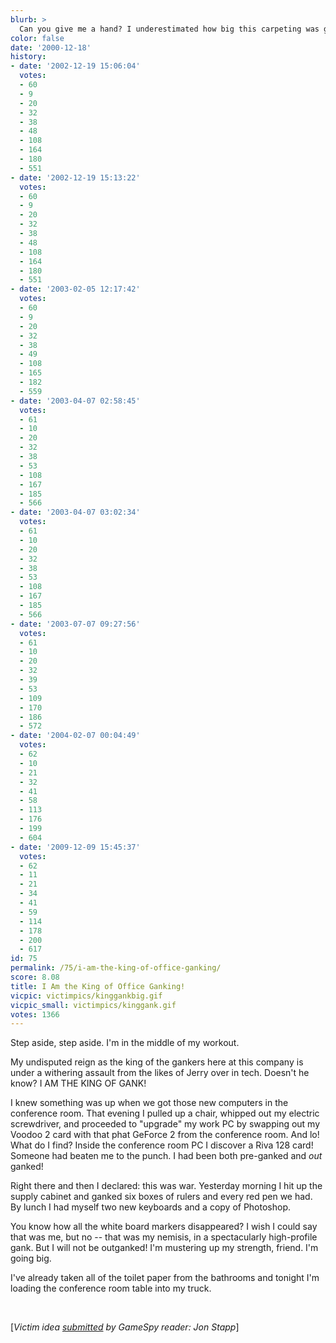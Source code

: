 ```yaml
---
blurb: >
  Can you give me a hand? I underestimated how big this carpeting was going to be.
color: false
date: '2000-12-18'
history:
- date: '2002-12-19 15:06:04'
  votes:
  - 60
  - 9
  - 20
  - 32
  - 38
  - 48
  - 108
  - 164
  - 180
  - 551
- date: '2002-12-19 15:13:22'
  votes:
  - 60
  - 9
  - 20
  - 32
  - 38
  - 48
  - 108
  - 164
  - 180
  - 551
- date: '2003-02-05 12:17:42'
  votes:
  - 60
  - 9
  - 20
  - 32
  - 38
  - 49
  - 108
  - 165
  - 182
  - 559
- date: '2003-04-07 02:58:45'
  votes:
  - 61
  - 10
  - 20
  - 32
  - 38
  - 53
  - 108
  - 167
  - 185
  - 566
- date: '2003-04-07 03:02:34'
  votes:
  - 61
  - 10
  - 20
  - 32
  - 38
  - 53
  - 108
  - 167
  - 185
  - 566
- date: '2003-07-07 09:27:56'
  votes:
  - 61
  - 10
  - 20
  - 32
  - 39
  - 53
  - 109
  - 170
  - 186
  - 572
- date: '2004-02-07 00:04:49'
  votes:
  - 62
  - 10
  - 21
  - 32
  - 41
  - 58
  - 113
  - 176
  - 199
  - 604
- date: '2009-12-09 15:45:37'
  votes:
  - 62
  - 11
  - 21
  - 34
  - 41
  - 59
  - 114
  - 178
  - 200
  - 617
id: 75
permalink: /75/i-am-the-king-of-office-ganking/
score: 8.08
title: I Am the King of Office Ganking!
vicpic: victimpics/kinggankbig.gif
vicpic_small: victimpics/kinggank.gif
votes: 1366
---
```


Step aside, step aside. I'm in the middle of my workout.

My undisputed reign as the king of the gankers here at this company is
under a withering assault from the likes of Jerry over in tech. Doesn't
he know? I AM THE KING OF GANK!

I knew something was up when we got those new computers in the
conference room. That evening I pulled up a chair, whipped out my
electric screwdriver, and proceeded to "upgrade" my work PC by swapping
out my Voodoo 2 card with that phat GeForce 2 from the conference room.
And lo! What do I find? Inside the conference room PC I discover a Riva
128 card! Someone had beaten me to the punch. I had been both pre-ganked
and *out* ganked!

Right there and then I declared: this was war. Yesterday morning I hit
up the supply cabinet and ganked six boxes of rulers and every red pen
we had. By lunch I had myself two new keyboards and a copy of Photoshop.

You know how all the white board markers disappeared? I wish I could say
that was me, but no -- that was my nemisis, in a spectacularly
high-profile gank. But I will not be outganked! I'm mustering up my
strength, friend. I'm going big.

I've already taken all of the toilet paper from the bathrooms and
tonight I'm loading the conference room table into my truck.

&nbsp;

\[*Victim idea [submitted](mailto:feedback@gamespy.com) by GameSpy
reader: Jon Stapp*\]